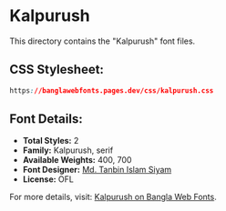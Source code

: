 # Kalpurush

This directory contains the "Kalpurush" font files.

## CSS Stylesheet:
```css
https://banglawebfonts.pages.dev/css/kalpurush.css
```

## Font Details:
- **Total Styles:** 2
- **Family:** Kalpurush, serif
- **Available Weights:** 400, 700
- **Font Designer:** [Md. Tanbin Islam Siyam](https://github.com/potasiyam)
- **License:** OFL

For more details, visit: [Kalpurush on Bangla Web Fonts](https://banglawebfonts.pages.dev/kalpurush/#about).
